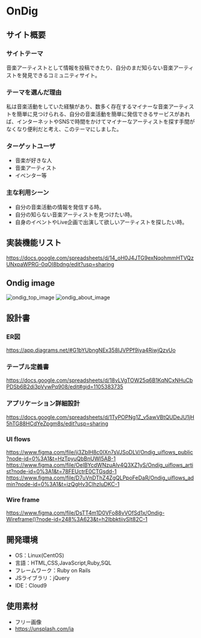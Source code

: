 # OnDig

## サイト概要
### サイトテーマ
音楽アーティストとして情報を投稿できたり、自分のまだ知らない音楽アーティストを発見できるコミュニティサイト。

### テーマを選んだ理由
私は音楽活動をしていた経験があり、数多く存在するマイナーな音楽アーティストを簡単に見つけられる、自分の音楽活動を簡単に発信できるサービスがあれば、インターネットやSNSで時間をかけてマイナーなアーティストを探す手間がなくなり便利だと考え、このテーマにしました。

### ターゲットユーザ
- 音楽が好きな人
- 音楽アーティスト
- イベンター等

### 主な利用シーン
- 自分の音楽活動の情報を発信する時。
- 自分の知らない音楽アーティストを見つけたい時。
- 自身のイベントやLive企画で出演して欲しいアーティストを探したい時。

## 実装機能リスト
https://docs.google.com/spreadsheets/d/14_oH0J4JTG9exNqohmmHTVQzUNxpaWPRG-0qOI8bdng/edit?usp=sharing

## Ondig image
![ondig_top_image](https://user-images.githubusercontent.com/110388364/217407762-a1fb87fe-1158-4e74-adff-5b1e76e3c8ae.png)
![ondig_about_image](https://user-images.githubusercontent.com/110388364/217408063-b04efc52-7d1b-46fc-92a7-d285238c9a88.png)

## 設計書
### ER図
https://app.diagrams.net/#G1bYUbngNEx358IJVPPf9iya4RiwjQzvUo
### テーブル定義書
https://docs.google.com/spreadsheets/d/18vLVgTOW25q6B1KqNCxNHuCbPDSb6B2di3pVywPq908/edit#gid=1105383735
### アプリケーション詳細設計
https://docs.google.com/spreadsheets/d/1TyPOPNg1Z_v5awVBtQUDeJU1jH5hTG88HCdYeZpgm8s/edit?usp=sharing
### UI flows
https://www.figma.com/file/ji3ZblH8c0IXn7sVJSoDLV/Ondig_uiflows_public?node-id=0%3A1&t=HzTpyuQbBnUWI5AB-1
https://www.figma.com/file/OeIBYcdWNzuAlv4Q3XZ1yS/Ondig_uiflows_artist?node-id=0%3A1&t=78FEUctrE0CTGsdd-1
https://www.figma.com/file/D7uVnDThZ4ZgQLPpoFeDaR/Ondig_uiflows_admin?node-id=0%3A1&t=izQgHv3ClhzIuDKC-1
### Wire frame
https://www.figma.com/file/DsTT4m1D0VFo88vVOfSd1x/Ondig-Wireframe()?node-id=248%3A623&t=h2IbbktiivSIt82C-1


## 開発環境
- OS：Linux(CentOS)
- 言語：HTML,CSS,JavaScript,Ruby,SQL
- フレームワーク：Ruby on Rails
- JSライブラリ：jQuery
- IDE：Cloud9

## 使用素材
- フリー画像
- https://unsplash.com/ja
